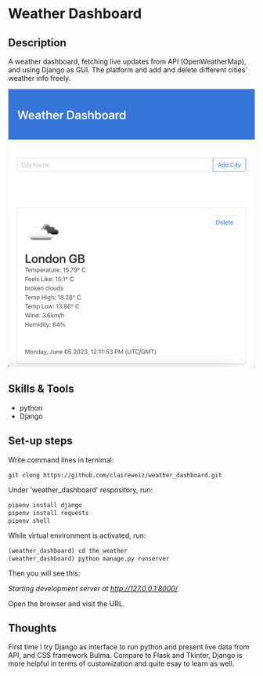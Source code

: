 <h1> Weather Dashboard </h1> 
 
<h2>Description</h2>

A weather dashboard, fetching live updates from API (OpenWeatherMap), and using Django as GUI. The platform and add and delete different cities' weather info freely.


![image](https://github.com/claireweiz/weather_dashboard/blob/main/dashboard.png)

<h2>Skills & Tools</h2>

* python
* Django

<h2>Set-up steps</h2>

Write command lines in ternimal:
```
git clong https://github.com/claireweiz/weather_dashboard.git
```

Under 'weather_dashboard' respository, run:
```
pipenv install django
pipenv install requests
pipenv shell
```
While virtual environment is activated, run:
```
(weather_dashboard) cd the_weather
(weather_dashboard) python manage.py runserver
```
Then you will see this:

*Starting development server at http://127.0.0.1:8000/*

Open the browser and visit the URL.


<h2>Thoughts</h2>

First time I try Django as interface to run python and present live data from API, and CSS framework Bulma. Compare to Flask and Tkinter, Django is more helpful in terms of customization and quite esay to learn as well.